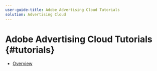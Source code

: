 ```yaml
---
user-guide-title: Adobe Advertising Cloud Tutorials
solution: Advertising Cloud
---
```


# Adobe Advertising Cloud Tutorials {#tutorials}

+ [Overview](overview.md)
